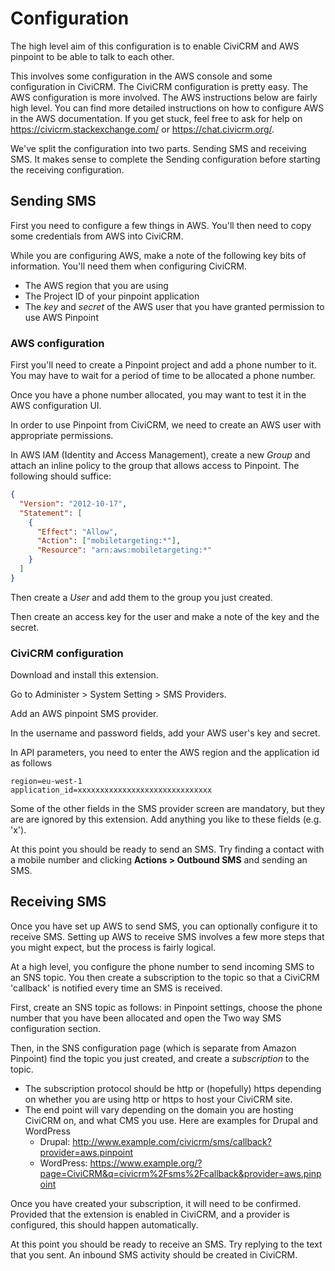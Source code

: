 # Configuration

The high level aim of this configuration is to enable CiviCRM and AWS pinpoint to be able to talk to each other.

This involves some configuration in the AWS console and some configuration in CiviCRM. The CiviCRM configuration is pretty easy. The AWS configuration is more involved. The AWS instructions below are fairly high level. You can find more detailed instructions on how to configure AWS in the AWS documentation. If you get stuck, feel free to ask for help on https://civicrm.stackexchange.com/ or https://chat.civicrm.org/.

We've split the configuration into two parts. Sending SMS and receiving SMS. It makes sense to complete the Sending configuration before starting the receiving configuration.

## Sending SMS

First you need to configure a few things in AWS. You'll then need to copy some credentials from AWS into CiviCRM.

While you are configuring AWS, make a note of the following key bits of information. You'll need them when configuring CiviCRM.

- The AWS region that you are using
- The Project ID of your pinpoint application
- The _key_ and _secret_ of the AWS user that you have granted permission to use AWS Pinpoint

### AWS configuration

First you'll need to create a Pinpoint project and add a phone number to it. You may have to wait for a period of time to be allocated a phone number.

Once you have a phone number allocated, you may want to test it in the AWS configuration UI.

In order to use Pinpoint from CiviCRM, we need to create an AWS user with appropriate permissions.

In AWS IAM (Identity and Access Management), create a new _Group_ and attach an inline policy to the group that allows access to Pinpoint. The following should suffice:

```json
{
  "Version": "2012-10-17",
  "Statement": [
    {
      "Effect": "Allow",
      "Action": ["mobiletargeting:*"],
      "Resource": "arn:aws:mobiletargeting:*"
    }
  ]
}
```

Then create a _User_ and add them to the group you just created.

Then create an access key for the user and make a note of the key and the secret.

### CiviCRM configuration

Download and install this extension.

Go to Administer > System Setting > SMS Providers.

Add an AWS pinpoint SMS provider.

In the username and password fields, add your AWS user's key and secret.

In API parameters, you need to enter the AWS region and the application id as follows

```
region=eu-west-1
application_id=xxxxxxxxxxxxxxxxxxxxxxxxxxxxxx
```

Some of the other fields in the SMS provider screen are mandatory, but they are are ignored by this extension. Add anything you like to these fields (e.g. 'x').

At this point you should be ready to send an SMS. Try finding a contact with a mobile number and clicking **Actions > Outbound SMS** and sending an SMS.

## Receiving SMS

Once you have set up AWS to send SMS, you can optionally configure it to receive SMS. Setting up AWS to receive SMS involves a few more steps that you might expect, but the process is fairly logical.

At a high level, you configure the phone number to send incoming SMS to an SNS topic. You then create a subscription to the topic so that a CiviCRM 'callback' is notified every time an SMS is received.

First, create an SNS topic as follows: in Pinpoint settings, choose the phone number that you have been allocated and open the Two way SMS configuration section.

Then, in the SNS configuration page (which is separate from Amazon Pinpoint) find the topic you just created, and create a _subscription_ to the topic.

- The subscription protocol should be http or (hopefully) https depending on whether you are using http or https to host your CiviCRM site.
- The end point will vary depending on the domain you are hosting CiviCRM on, and what CMS you use. Here are examples for Drupal and WordPress
  - Drupal: http://www.example.com/civicrm/sms/callback?provider=aws.pinpoint
  - WordPress: https://www.example.org/?page=CiviCRM&q=civicrm%2Fsms%2Fcallback&provider=aws.pinpoint

Once you have created your subscription, it will need to be confirmed. Provided that the extension is enabled in CiviCRM, and a provider is configured, this should happen automatically.

At this point you should be ready to receive an SMS. Try replying to the text that you sent. An inbound SMS activity should be created in CiviCRM.
